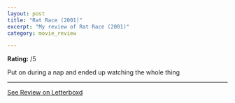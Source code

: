 ```yaml
---
layout: post
title: "Rat Race (2001)"
excerpt: "My review of Rat Race (2001)"
category: movie_review

---
```


**Rating:** /5

Put on during a nap and ended up watching the whole thing

<hr>

[See Review on Letterboxd](https://boxd.it/3tD3pB)
